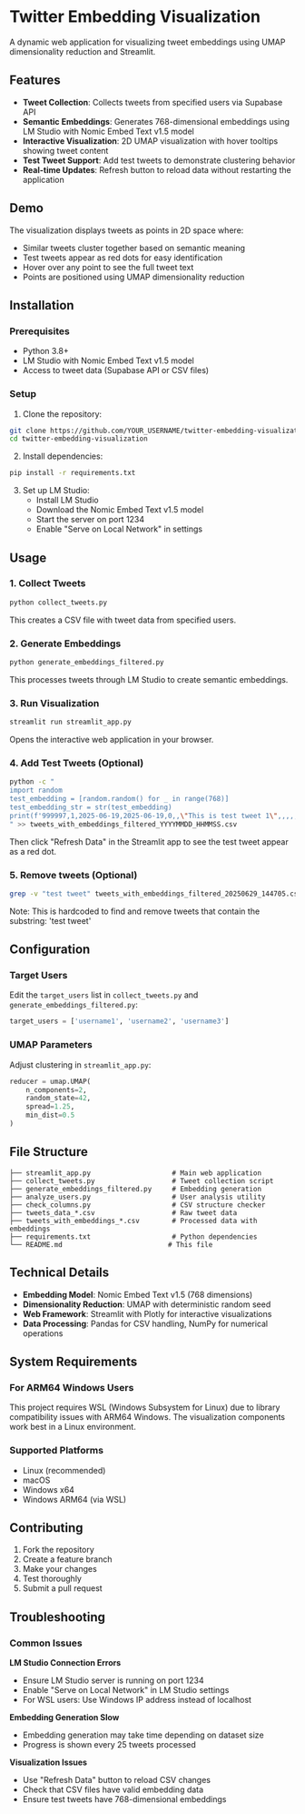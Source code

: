 # Twitter Embedding Visualization

A dynamic web application for visualizing tweet embeddings using UMAP dimensionality reduction and Streamlit.

## Features

- **Tweet Collection**: Collects tweets from specified users via Supabase API
- **Semantic Embeddings**: Generates 768-dimensional embeddings using LM Studio with Nomic Embed Text v1.5 model
- **Interactive Visualization**: 2D UMAP visualization with hover tooltips showing tweet content
- **Test Tweet Support**: Add test tweets to demonstrate clustering behavior
- **Real-time Updates**: Refresh button to reload data without restarting the application

## Demo

The visualization displays tweets as points in 2D space where:
- Similar tweets cluster together based on semantic meaning
- Test tweets appear as red dots for easy identification
- Hover over any point to see the full tweet text
- Points are positioned using UMAP dimensionality reduction

## Installation

### Prerequisites

- Python 3.8+
- LM Studio with Nomic Embed Text v1.5 model
- Access to tweet data (Supabase API or CSV files)

### Setup

1. Clone the repository:
```bash
git clone https://github.com/YOUR_USERNAME/twitter-embedding-visualization.git
cd twitter-embedding-visualization
```

2. Install dependencies:
```bash
pip install -r requirements.txt
```

3. Set up LM Studio:
   - Install LM Studio
   - Download the Nomic Embed Text v1.5 model
   - Start the server on port 1234
   - Enable "Serve on Local Network" in settings

## Usage

### 1. Collect Tweets
```bash
python collect_tweets.py
```
This creates a CSV file with tweet data from specified users.

### 2. Generate Embeddings
```bash
python generate_embeddings_filtered.py
```
This processes tweets through LM Studio to create semantic embeddings.

### 3. Run Visualization
```bash
streamlit run streamlit_app.py
```
Opens the interactive web application in your browser.

### 4. Add Test Tweets (Optional)
```bash
python -c "
import random
test_embedding = [random.random() for _ in range(768)]
test_embedding_str = str(test_embedding)
print(f'999997,1,2025-06-19,2025-06-19,0,,\"This is test tweet 1\",,,,,0,2025-06-19,testuser,\"{test_embedding_str}\"')
" >> tweets_with_embeddings_filtered_YYYYMMDD_HHMMSS.csv
```
Then click "Refresh Data" in the Streamlit app to see the test tweet appear as a red dot.

### 5. Remove tweets (Optional)
```bash
grep -v "test tweet" tweets_with_embeddings_filtered_20250629_144705.csv > clean.csv && mv clean.csv tweets_with_embeddings_filtered_20250629_144705.csv
```
Note: This is hardcoded to find and remove tweets that contain the substring: 'test tweet'


## Configuration

### Target Users
Edit the `target_users` list in `collect_tweets.py` and `generate_embeddings_filtered.py`:
```python
target_users = ['username1', 'username2', 'username3']
```

### UMAP Parameters
Adjust clustering in `streamlit_app.py`:
```python
reducer = umap.UMAP(
    n_components=2, 
    random_state=42, 
    spread=1.25, 
    min_dist=0.5
)
```

## File Structure

```
├── streamlit_app.py                    # Main web application
├── collect_tweets.py                   # Tweet collection script
├── generate_embeddings_filtered.py     # Embedding generation
├── analyze_users.py                    # User analysis utility
├── check_columns.py                    # CSV structure checker
├── tweets_data_*.csv                   # Raw tweet data
├── tweets_with_embeddings_*.csv        # Processed data with embeddings
├── requirements.txt                    # Python dependencies
└── README.md                          # This file
```

## Technical Details

- **Embedding Model**: Nomic Embed Text v1.5 (768 dimensions)
- **Dimensionality Reduction**: UMAP with deterministic random seed
- **Web Framework**: Streamlit with Plotly for interactive visualizations
- **Data Processing**: Pandas for CSV handling, NumPy for numerical operations

## System Requirements

### For ARM64 Windows Users
This project requires WSL (Windows Subsystem for Linux) due to library compatibility issues with ARM64 Windows. The visualization components work best in a Linux environment.

### Supported Platforms
- Linux (recommended)
- macOS
- Windows x64
- Windows ARM64 (via WSL)

## Contributing

1. Fork the repository
2. Create a feature branch
3. Make your changes
4. Test thoroughly
5. Submit a pull request


## Troubleshooting

### Common Issues

**LM Studio Connection Errors**
- Ensure LM Studio server is running on port 1234
- Enable "Serve on Local Network" in LM Studio settings
- For WSL users: Use Windows IP address instead of localhost

**Embedding Generation Slow**
- Embedding generation may take time depending on dataset size
- Progress is shown every 25 tweets processed

**Visualization Issues**
- Use "Refresh Data" button to reload CSV changes
- Check that CSV files have valid embedding data
- Ensure test tweets have 768-dimensional embeddings